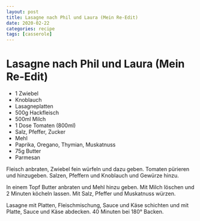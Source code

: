 ```yaml
---
layout: post
title: Lasagne nach Phil und Laura (Mein Re-Edit)
date: 2020-02-22
categories: recipe
tags: [casserole]
---
```

# Lasagne nach Phil und Laura (Mein Re-Edit)

- 1 Zwiebel
- Knoblauch
- Lasagneplatten
- 500g Hackfleisch
- 500ml Milch
- 1 Dose Tomaten (800ml)
- Salz, Pfeffer, Zucker
- Mehl
- Paprika, Oregano, Thymian, Muskatnuss
- 75g Butter
- Parmesan

Fleisch anbraten, Zwiebel fein würfeln und dazu geben.
Tomaten pürieren und hinzugeben.
Salzen, Pfeffern und Knoblauch und Gewürze hinzu.

In einem Topf Butter anbraten und Mehl hinzu geben.
Mit Milch löschen und 2 Minuten köcheln lassen.
Mit Salz, Pfeffer und Muskatnuss würzen.

Lasagne mit Platten, Fleischmischung, Sauce und Käse schichten und mit Platte, Sauce und Käse abdecken. 40 Minuten bei 180° Backen.
